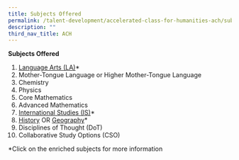 ```yaml
---
title: Subjects Offered
permalink: /talent-development/accelerated-class-for-humanities-ach/subjects-offered/
description: ""
third_nav_title: ACH
---
```

**Subjects Offered**

1.  <a href="/files/Talent%20Development/ACH/ACH-Brochure-for-Lang-Arts-2021.pdf" target="_blank">Language Arts (LA)</a>\*
2.  Mother-Tongue Language or Higher Mother-Tongue Language
3.  Chemistry
4.  Physics
5.  Core Mathematics
6.  Advanced Mathematics
7.  <a href="/files/Talent%20Development/ACH/ISY3-Subject-Brochure-v2023.pdf" target="_blank">International Studies (IS)</a>\*
8.  <a href="/files/Talent%20Development/ACH/ACH-Brochure-for-History-2021.pdf" target="_blank">History</a> OR <a href="/files/Talent%20Development/ACH/ACH-Brochure-for-Geography-2022-1.pdf" target="_blank">Geography</a>\*
9.  Disciplines of Thought (DoT)
10.  Collaborative Study Options (CSO)

\*Click on the enriched subjects for more information